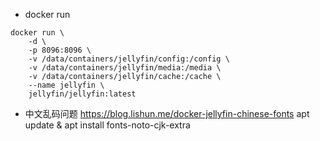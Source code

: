 - docker run
```
docker run \
    -d \
    -p 8096:8096 \
    -v /data/containers/jellyfin/config:/config \
    -v /data/containers/jellyfin/media:/media \
    -v /data/containers/jellyfin/cache:/cache \
    --name jellyfin \
    jellyfin/jellyfin:latest
```

- 中文乱码问题 https://blog.lishun.me/docker-jellyfin-chinese-fonts
apt update & apt install fonts-noto-cjk-extra
